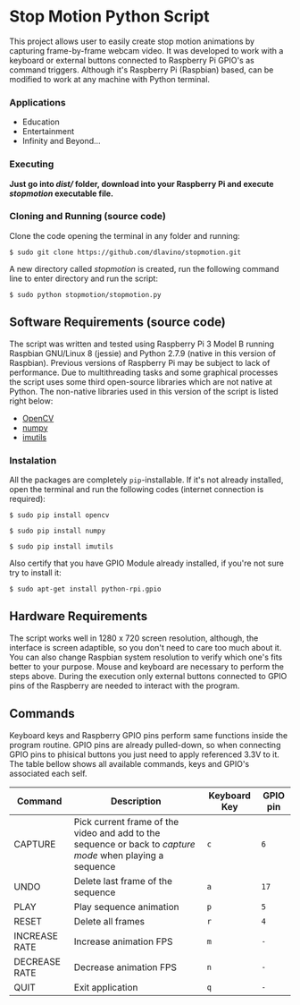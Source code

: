 # Stop Motion Python Script
This project allows user to easily create stop motion animations by capturing frame-by-frame webcam video. It was developed to work with a keyboard or external buttons connected to Raspberry Pi GPIO's as command triggers. Although it's Raspberry Pi (Raspbian) based, can be modified to work at any machine with Python terminal.

### Applications
- Education
- Entertainment
- Infinity and Beyond...

### Executing
**Just go into *dist/* folder, download into your Raspberry Pi and execute *stopmotion* executable file.**

### Cloning and Running (source code)
Clone the code opening the terminal in any folder and running:
```
$ sudo git clone https://github.com/dlavino/stopmotion.git
```
A new directory called *stopmotion* is created, run the following command line to enter directory and run the script:
```
$ sudo python stopmotion/stopmotion.py
```

## Software Requirements (source code)
The script was written and tested using Raspberry Pi 3 Model B running Raspbian GNU/Linux 8 (jessie) and Python 2.7.9 (native in this version of Raspbian). Previous versions of Raspberry Pi may be subject to lack of performance.
Due to multithreading tasks and some graphical processes the script uses some third open-source libraries which are not native at Python. The non-native libraries used in this version of the script is listed right below:
- [OpenCV](https://github.com/opencv/opencv)
- [numpy](https://github.com/numpy/numpy)
- [imutils](https://github.com/jrosebr1/imutils)

### Instalation
All the packages are completely `pip`-installable. If it's not already installed, open the terminal and run the following codes (internet connection is required):
```
$ sudo pip install opencv
```
```
$ sudo pip install numpy
```
```
$ sudo pip install imutils
```
Also certify that you have GPIO Module already installed, if you're not sure try to install it:
```
$ sudo apt-get install python-rpi.gpio
```
## Hardware Requirements
The script works well in 1280 x 720 screen resolution, although, the interface is screen adaptible, so you don't need to care too much about it. You can also change Raspbian system resolution to verify which one's fits better to your purpose.
Mouse and keyboard are necessary to perform the steps above. During the execution only external buttons connected to GPIO pins of the Raspberry are needed to interact with the program.

## Commands
Keyboard keys and Raspberry GPIO pins perform same functions inside the program routine. GPIO pins are already pulled-down, so when connecting GPIO pins to phisical buttons you just need to apply referenced 3.3V to it.
The table bellow shows all available commands, keys and GPIO's associated each self.

| Command | Description | Keyboard Key | GPIO pin |
| --- | --- | --- | --- |
| CAPTURE | Pick current frame of the video and add to the sequence or back to *capture mode* when playing a sequence | `c` | `6` |
| UNDO | Delete last frame of the sequence | `a` | `17` |
| PLAY | Play sequence animation | `p` | `5` |
| RESET | Delete all frames | `r` | `4` |
| INCREASE RATE | Increase animation FPS | `m` | `-` |
| DECREASE RATE | Decrease animation FPS | `n` | `-` |
| QUIT | Exit application | `q` | `-` |



